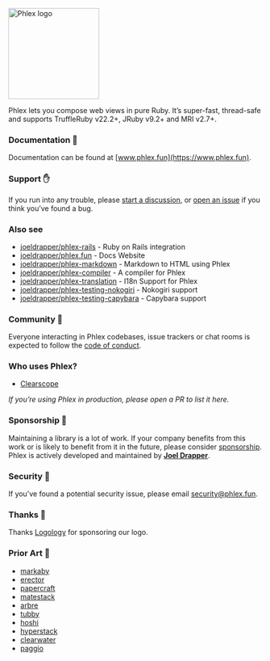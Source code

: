 <a href="https://www.phlex.fun"><img alt="Phlex logo" src="phlex_logo.png" width="180" /></a>

Phlex lets you compose web views in pure Ruby. It’s super-fast, thread-safe and supports TruffleRuby v22.2+, JRuby v9.2+ and MRI v2.7+.

### Documentation 📗

Documentation can be found at [www.phlex.fun](https://www.phlex.fun).

### Support ✋

If you run into any trouble, please [start a discussion](https://github.com/joeldrapper/phlex/discussions/new), or [open an issue](https://github.com/joeldrapper/phlex/issues/new) if you think you’ve found a bug.

### Also see
- [joeldrapper/phlex-rails](https://github.com/joeldrapper/phlex-rails) - Ruby on Rails integration
- [joeldrapper/phlex.fun](https://github.com/joeldrapper/phlex.fun) - Docs Website
- [joeldrapper/phlex-markdown](https://github.com/joeldrapper/phlex-markdown) - Markdown to HTML using Phlex
- [joeldrapper/phlex-compiler](https://github.com/joeldrapper/phlex-compiler) - A compiler for Phlex
- [joeldrapper/phlex-translation](https://github.com/joeldrapper/phlex-translation) - I18n Support for Phlex 
- [joeldrapper/phlex-testing-nokogiri](https://github.com/joeldrapper/phlex-testing-nokogiri) - Nokogiri support
- [joeldrapper/phlex-testing-capybara](https://github.com/joeldrapper/phlex-testing-capybara) - Capybara support

### Community 🙌

Everyone interacting in Phlex codebases, issue trackers or chat rooms is expected to follow the [code of conduct](https://github.com/joeldrapper/phlex/blob/main/CODE_OF_CONDUCT.md).

### Who uses Phlex?

- [Clearscope](https://www.clearscope.io)

*If you’re using Phlex in production, please open a PR to list it here.*

### Sponsorship 💖

Maintaining a library is a lot of work. If your company benefits from this work or is likely to benefit from it in the future, please consider [sponsorship](https://github.com/sponsors/joeldrapper). Phlex is actively developed and maintained by **[Joel Drapper](https://github.com/sponsors/joeldrapper)**.

### Security 🚨

If you’ve found a potential security issue, please email [security@phlex.fun](mailto:security@phlex.fun).

### Thanks 🙏

Thanks [Logology](https://www.logology.co) for sponsoring our logo.

### Prior Art 🎨

- [markaby](https://github.com/markaby/markaby)
- [erector](https://github.com/erector/erector)
- [papercraft](https://github.com/digital-fabric/papercraft)
- [matestack](https://github.com/matestack/matestack-ui-core)
- [arbre](https://github.com/activeadmin/arbre)
- [tubby](https://github.com/judofyr/tubby)
- [hoshi](https://github.com/pete/hoshi)
- [hyperstack](https://github.com/hyperstack-org/hyperstack)
- [clearwater](https://github.com/clearwater-rb/clearwater)
- [paggio](https://github.com/opal/paggio)
